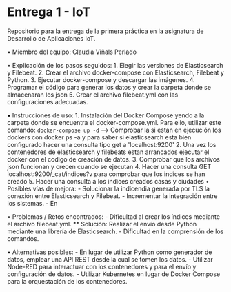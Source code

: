 # Entrega 1 - IoT

Repositorio para la entrega de la primera práctica en la asignatura de Desarrollo de Aplicaciones IoT.

• Miembro del equipo: Claudia Viñals Perlado

• Explicación de los pasos seguidos:
    1. Elegir las versiones de Elasticsearch y Filebeat.
    2. Crear el archivo docker-compose con Elasticsearch, Filebeat y Python.
    3. Ejecutar docker-compose y descargar las imágenes.
    4. Programar el código para generar los datos y crear la carpeta donde se almacenaran los json
    5. Crear el archivo filebeat.yml con las configuraciones adecuadas.


• Instrucciones de uso:
    1. Instalación del Docker Compose yendo a la carpeta donde se encuentra el docker-compose.yml. Para ello, utilizar este comando:
        ```
        docker-compose up -d
        ```
        --> Comprobar la si estan en ejecución los dockers con docker ps -a y para saber si elasticsearch esta bien configurado hacer una consulta tipo get a 'localhost:9200'
    2. Una vez los contenedores de elasticsearch y filebeats estan arrancados ejecutar el docker con el codigo de creación de datos.
    3. Comprobar que los archivos json funcionan y crecen cuando se ejecutan
    4. Hacer una consulta GET localhost:9200/_cat/indices?v para comprobar que los indices se han creado
    5. Hacer una consulta a los indices creados casas y ciudades
• Posibles vías de mejora:
    - Solucionar la indicendia generada por TLS la conexión entre Elasticsearch y Filebeat.
    - Incrementar la integración entre los sistemas.
    - En 

• Problemas / Retos encontrados:
    - Dificultad al crear los índices mediante el archivo filebeat.yml.
        ** Solución: Realizar el envío desde Python mediante una librería de Elasticsearch.
    - Dificultad en la comprensión de los comandos.

• Alternativas posibles:
    - En lugar de utilizar Python como generador de datos, emplear una API REST desde la cual se tomen los datos.
    - Utilizar Node-RED para interactuar con los contenedores y para el envío y configuración de datos.
    - Utilizar Kubernetes en lugar de Docker Compose para la orquestación de los contenedores.
